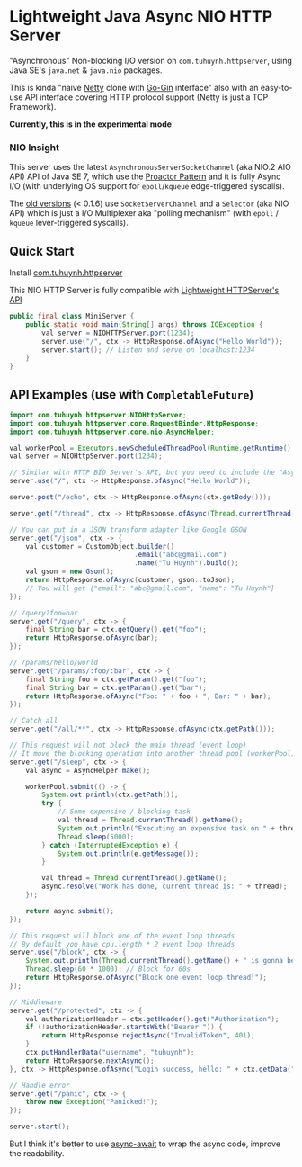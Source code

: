 # Lightweight Java Async NIO HTTP Server

"Asynchronous" Non-blocking I/O version on `com.tuhuynh.httpserver`, using Java SE's `java.net` & `java.nio` packages.

This is kinda "naive [Netty](https://netty.io/) clone with [Go-Gin](https://github.com/gin-gonic/gin) interface" also with an easy-to-use API interface covering HTTP protocol support (Netty is just a TCP Framework).  

**Currently, this is in the experimental mode**

### NIO Insight

This server uses the latest `AsynchronousServerSocketChannel` (aka NIO.2 AIO API) API of Java SE 7, which use the [Proactor Pattern](https://en.wikipedia.org/wiki/Proactor_pattern) and it is fully Async I/O (with underlying OS support for `epoll`/`kqueue` edge-triggered syscalls).

The [old versions](https://github.com/huynhminhtufu/httpserver/blob/678bc216a91d8d6504983c7cd22d1c1cef1e88bd/src/main/java/com/tuhuynh/httpserver/core/nio/RequestPipelineNIO.java) (< 0.1.6) use `SocketServerChannel` and a `Selector` (aka NIO API) which is just a I/O Multiplexer aka "polling mechanism" (with `epoll` / `kqueue` lever-triggered syscalls).

## Quick Start

Install [com.tuhuynh.httpserver](https://github.com/huynhminhtufu/httpserver/packages/309436)

This NIO HTTP Server is fully compatible with [Lightweight HTTPServer's API](https://github.com/huynhminhtufu/httpserver#api-examples)

```java
public final class MiniServer {
    public static void main(String[] args) throws IOException {
        val server = NIOHTTPServer.port(1234);
        server.use("/", ctx -> HttpResponse.ofAsync("Hello World"));
        server.start(); // Listen and serve on localhost:1234
    }
}
```

## API Examples (use with `CompletableFuture`)

```java
import com.tuhuynh.httpserver.NIOHttpServer;
import com.tuhuynh.httpserver.core.RequestBinder.HttpResponse;
import com.tuhuynh.httpserver.core.nio.AsyncHelper;

val workerPool = Executors.newScheduledThreadPool(Runtime.getRuntime().availableProcessors() * 2);
val server = NIOHttpServer.port(1234);

// Similar with HTTP BIO Server's API, but you need to include the "Async" at the end of the name
server.use("/", ctx -> HttpResponse.ofAsync("Hello World"));

server.post("/echo", ctx -> HttpResponse.ofAsync(ctx.getBody()));

server.get("/thread", ctx -> HttpResponse.ofAsync(Thread.currentThread().getName()));

// You can put in a JSON transform adapter like Google GSON
server.get("/json", ctx -> {
    val customer = CustomObject.builder()
                               .email("abc@gmail.com")
                               .name("Tu Huynh").build();
    val gson = new Gson();
    return HttpResponse.ofAsync(customer, gson::toJson);
    // You will get {"email": "abc@gmail.com", "name": "Tu Huynh"}
});

// /query?foo=bar
server.get("/query", ctx -> {
    final String bar = ctx.getQuery().get("foo");
    return HttpResponse.ofAsync(bar);
});

// /params/hello/world
server.get("/params/:foo/:bar", ctx -> {
    final String foo = ctx.getParam().get("foo");
    final String bar = ctx.getParam().get("bar");
    return HttpResponse.ofAsync("Foo: " + foo + ", Bar: " + bar);
});

// Catch all
server.get("/all/**", ctx -> HttpResponse.ofAsync(ctx.getPath()));

// This request will not block the main thread (event loop)
// It move the blocking operation into another thread pool (workerPool)
server.get("/sleep", ctx -> {
    val async = AsyncHelper.make();

    workerPool.submit(() -> {
        System.out.println(ctx.getPath());
        try {
            // Some expensive / blocking task
            val thread = Thread.currentThread().getName();
            System.out.println("Executing an expensive task on " + thread);
            Thread.sleep(5000);
        } catch (InterruptedException e) {
            System.out.println(e.getMessage());
        }

        val thread = Thread.currentThread().getName();
        async.resolve("Work has done, current thread is: " + thread);
    });

    return async.submit();
});

// This request will block one of the event loop threads
// By default you have cpu.length * 2 event loop threads
server.use("/block", ctx -> {
    System.out.println(Thread.currentThread().getName() + " is gonna be blocked now!");
    Thread.sleep(60 * 1000); // Block for 60s
    return HttpResponse.ofAsync("Block one event loop thread!");
});

// Middleware
server.get("/protected", ctx -> {
    val authorizationHeader = ctx.getHeader().get("Authorization");
    if (!authorizationHeader.startsWith("Bearer ")) {
        return HttpResponse.rejectAsync("InvalidToken", 401);
    }
    ctx.putHandlerData("username", "tuhuynh");
    return HttpResponse.nextAsync();
}, ctx -> HttpResponse.ofAsync("Login success, hello: " + ctx.getData("username")));

// Handle error
server.get("/panic", ctx -> {
    throw new Exception("Panicked!");
});

server.start();
```

But I think it's better to use [async-await](https://github.com/electronicarts/ea-async) to wrap the async code, improve the readability.

